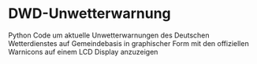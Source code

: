 # DWD-Unwetterwarnung
Python Code um aktuelle Unwetterwarnungen des Deutschen Wetterdienstes auf Gemeindebasis in graphischer Form mit den offiziellen Warnicons auf einem LCD Display anzuzeigen
